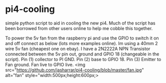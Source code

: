 # pi4-cooling
simple python script to aid in cooling the new pi4.
Much of the script has been borrowed from other users online to help me cobble this together.

To power the 5v fan from the raspberry pi and use the GPIO to switch it on and off connect as below (lots more examples online).
Im using a 40mm 2 wire 5v fan (cheapest one on ebay).
I have a 2N2222A NPN Transistor connected between the 5v pin out, ground and GPIO 18 (changeable in the script).
Pin (1) collector to PI GND.
Pin (2) base to GPIO 18.
Pin (3) Emitter to Fan ground.
Fan live to GPIO live.
<img src="https://github.com/jasharrar/pi4-cooling/blob/master/fan.jpg" alt="fan" style="width:500px;height:600px;>
